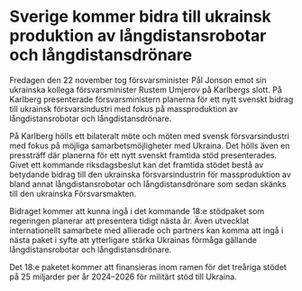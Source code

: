 # Sverige kommer bidra till ukrainsk produktion av långdistansrobotar och långdistansdrönare

Fredagen den 22 november tog försvarsminister Pål Jonson emot sin ukrainska kollega försvarsminister Rustem Umjerov på Karlbergs slott. På Karlberg presenterade försvarsministern planerna för ett nytt svenskt bidrag till ukrainsk försvarsindustri med fokus på massproduktion av långdistansrobotar och långdistansdrönare.


På Karlberg hölls ett bilateralt möte och möten med svensk försvarsindustri med fokus på möjliga samarbetsmöjligheter med Ukraina. Det hölls även en pressträff där planerna för ett nytt svenskt framtida stöd presenterades. Givet ett kommande riksdagsbeslut kan det framtida stödet bestå av betydande bidrag till den ukrainska försvarsindustrin för massproduktion av bland annat långdistansrobotar och långdistansdrönare som sedan skänks till den ukrainska Försvarsmakten.

Bidraget kommer att kunna ingå i det kommande 18:e stödpaket som regeringen planerar att presentera tidigt nästa år. Även utvecklat internationellt samarbete med allierade och partners kan komma att ingå i nästa paket i syfte att ytterligare stärka Ukrainas förmåga gällande långdistansrobotar och långdistansdrönare.

Det 18:e paketet kommer att finansieras inom ramen för det treåriga stödet på 25 miljarder per år 2024–2026 för militärt stöd till Ukraina.

